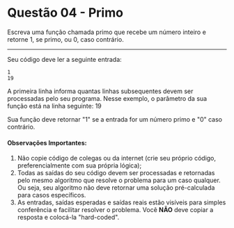 # Questão 04 - Primo

Escreva uma função chamada primo que recebe um número inteiro e retorne 1, se
primo, ou 0, caso contrário.

<hr>

Seu código deve ler a seguinte entrada:

```
1
19
```

A primeira linha informa quantas linhas subsequentes devem ser processadas pelo seu programa. Nesse exemplo, o parâmetro da sua função está na linha seguinte: 19

Sua função deve retornar "1" se a entrada for um número primo e "0" caso contrário.

#### Observações Importantes:

1. Não copie código de colegas ou da internet (crie seu próprio código, preferencialmente com sua própria lógica);
2. Todas as saídas do seu código devem ser processadas e retornadas pelo mesmo algoritmo que resolve o problema para um caso qualquer. Ou seja, seu algoritmo não deve retornar uma solução pré-calculada para casos específicos.
3. As entradas, saídas esperadas e saídas reais estão visíveis para simples conferência e facilitar resolver o problema. Você **NÃO** deve copiar a resposta e colocá-la "hard-coded".
